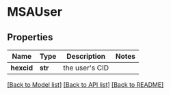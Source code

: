 # MSAUser

## Properties
Name | Type | Description | Notes
------------ | ------------- | ------------- | -------------
**hexcid** | **str** | the user&#x27;s CID | 

[[Back to Model list]](../README.md#documentation-for-models) [[Back to API list]](../README.md#documentation-for-api-endpoints) [[Back to README]](../README.md)

